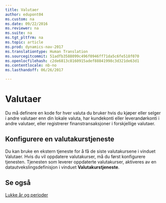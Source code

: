 ```yaml
---
title: Valutaer
author: edupont04
ms.custom: na
ms.date: 09/22/2016
ms.reviewer: na
ms.suite: na
ms.tgt_pltfrm: na
ms.topic: article
ms.prod: dynamics-nav-2017
ms.translationtype: Human Translation
ms.sourcegitcommit: 51adfb3588099c496f0946ff71da5c6fe518f070
ms.openlocfilehash: c2de6813c8160915adef88841998c3d321de63d1
ms.contentlocale: nb-no
ms.lasthandoff: 06/26/2017

---
```


# <a name="currencies"></a>Valutaer
Du må definere en kode for hver valuta du bruker hvis du kjøper eller selger i andre valutaer enn din lokale valuta, har kundekonti eller leverandørkonti i andre valutaer, eller registrerer finanstransaksjoner i forskjellige valutaer.  

## <a name="set-up-a-currency-exchange-rate-service"></a>Konfigurere en valutakurstjeneste
Du kan bruke en ekstern tjeneste for å få de siste valutakursene i vinduet Valutaer. Hvis du vil oppdatere valutakurser, må du først konfigurere tjenesten.
Tjenesten som leverer oppdaterte valutakurser, aktiveres av en datautvekslingsdefinisjon i vinduet **Valutakurstjeneste**.  

## <a name="see-also"></a>Se også
[Lukke år og perioder](year-close-years-periods.md)

